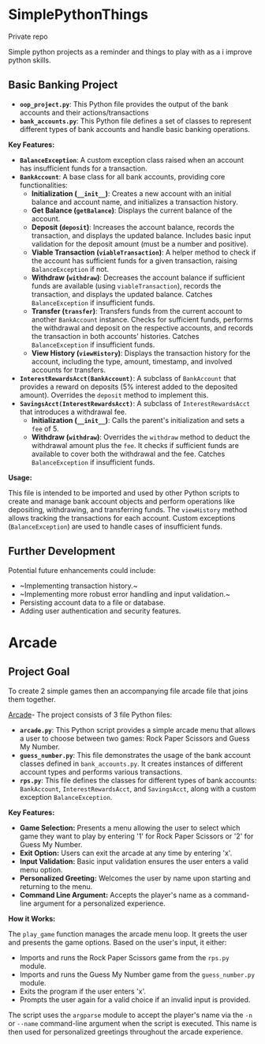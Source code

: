 # SimplePythonThings

Private repo 

Simple python projects as a reminder and things to play with as a i improve python skills. 


## Basic Banking  Project 

* **`oop_project.py`**: This Python file provides the output of the bank accounts and their actions/transactions 
* **`bank_accounts.py`**: This Python file defines a set of classes to represent different types of bank accounts and handle basic banking operations.
  
**Key Features:**

* **`BalanceException`**: A custom exception class raised when an account has insufficient funds for a transaction.
* **`BankAccount`**: A base class for all bank accounts, providing core functionalities:
    * **Initialization (`__init__`)**: Creates a new account with an initial balance and account name, and initializes a transaction history.
    * **Get Balance (`getBalance`)**: Displays the current balance of the account.
    * **Deposit (`deposit`)**: Increases the account balance, records the transaction, and displays the updated balance. Includes basic input validation for the deposit amount (must be a number and positive).
    * **Viable Transaction (`viableTransaction`)**: A helper method to check if the account has sufficient funds for a given transaction, raising `BalanceException` if not.
    * **Withdraw (`withdraw`)**: Decreases the account balance if sufficient funds are available (using `viableTransaction`), records the transaction, and displays the updated balance. Catches `BalanceException` if insufficient funds.
    * **Transfer (`transfer`)**: Transfers funds from the current account to another `BankAccount` instance. Checks for sufficient funds, performs the withdrawal and deposit on the respective accounts, and records the transaction in both accounts' histories. Catches `BalanceException` if insufficient funds.
    * **View History (`viewHistory`)**: Displays the transaction history for the account, including the type, amount, timestamp, and involved accounts for transfers.
* **`InterestRewardsAcct(BankAccount)`**: A subclass of `BankAccount` that provides a reward on deposits (5% interest added to the deposited amount). Overrides the `deposit` method to implement this.
* **`SavingsAcct(InterestRewardsAcct)`**: A subclass of `InterestRewardsAcct` that introduces a withdrawal fee.
    * **Initialization (`__init__`)**: Calls the parent's initialization and sets a `fee` of 5.
    * **Withdraw (`withdraw`)**: Overrides the `withdraw` method to deduct the withdrawal amount plus the `fee`. It checks if sufficient funds are available to cover both the withdrawal and the fee. Catches `BalanceException` if insufficient funds.

**Usage:**

This file is intended to be imported and used by other Python scripts to create and manage bank account objects and perform operations like depositing, withdrawing, and transferring funds. The `viewHistory` method allows tracking the transactions for each account. Custom exceptions (`BalanceException`) are used to handle cases of insufficient funds.

## Further Development
Potential future enhancements could include:

* ~Implementing transaction history.~
* ~Implementing more robust error handling and input validation.~
* Persisting account data to a file or database.
* Adding user authentication and security features.

# Arcade

## Project Goal
To create 2 simple games then an accompanying file arcade file that joins them together. 

[Arcade](https://github.com/OklenCodes/SimplePythonThings/tree/main/Arcade)- 
The project consists of 3 file Python files:

* **`arcade.py`**: This Python script provides a simple arcade menu that allows a user to choose between two games: Rock Paper Scissors and Guess My Number.
* **`guess_number.py`**: This file demonstrates the usage of the bank account classes defined in `bank_accounts.py`. It creates instances of different account types and performs various transactions.
* **`rps.py`**: This file defines the classes for different types of bank accounts: `BankAccount`, `InterestRewardsAcct`, and `SavingsAcct`, along with a custom exception `BalanceException`.

**Key Features:**

* **Game Selection:** Presents a menu allowing the user to select which game they want to play by entering '1' for Rock Paper Scissors or '2' for Guess My Number.
* **Exit Option:** Users can exit the arcade at any time by entering 'x'.
* **Input Validation:** Basic input validation ensures the user enters a valid menu option.
* **Personalized Greeting:** Welcomes the user by name upon starting and returning to the menu.
* **Command Line Argument:** Accepts the player's name as a command-line argument for a personalized experience.

**How it Works:**

The `play_game` function manages the arcade menu loop. It greets the user and presents the game options. Based on the user's input, it either:

* Imports and runs the Rock Paper Scissors game from the `rps.py` module.
* Imports and runs the Guess My Number game from the `guess_number.py` module.
* Exits the program if the user enters 'x'.
* Prompts the user again for a valid choice if an invalid input is provided.

The script uses the `argparse` module to accept the player's name via the `-n` or `--name` command-line argument when the script is executed. This name is then used for personalized greetings throughout the arcade experience.
